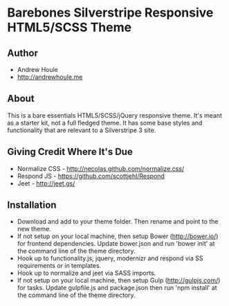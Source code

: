 Barebones Silverstripe Responsive HTML5/SCSS Theme
====================

## Author
* Andrew Houle
* http://andrewhoule.me

## About
This is a bare essentials HTML5/SCSS/jQuery responsive theme. It's meant as a starter kit, not a full fledged theme. It has some base styles and functionality that are relevant to a Silverstripe 3 site.

## Giving Credit Where It's Due
* Normalize CSS - http://necolas.github.com/normalize.css/
* Respond JS - https://github.com/scottjehl/Respond
* Jeet - http://jeet.gs/

## Installation
* Download and add to your theme folder. Then rename and point to the new theme.
* If not setup on your local machine, then setup Bower (http://bower.io/) for frontend dependencies. Update bower.json and run 'bower init' at the command line of the theme directory.
* Hook up to functionality.js, jquery, modernizr and respond via SS requirements or in templates.
* Hook up to normalize and jeet via SASS imports.
* If not setup on your local machine, then setup Gulp (http://gulpjs.com/) for tasks. Update gulpfile.js and package.json then run 'npm install' at the command line of the theme directory.